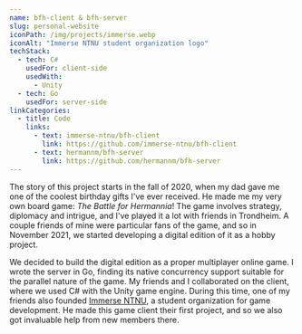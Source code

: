```yaml
---
name: bfh-client & bfh-server
slug: personal-website
iconPath: /img/projects/immerse.webp
iconAlt: "Immerse NTNU student organization logo"
techStack:
  - tech: C#
    usedFor: client-side
    usedWith:
      - Unity
  - tech: Go
    usedFor: server-side
linkCategories:
  - title: Code
    links:
      - text: immerse-ntnu/bfh-client
        link: https://github.com/immerse-ntnu/bfh-client
      - text: hermannm/bfh-server
        link: https://github.com/hermannm/bfh-server
---
```


The story of this project starts in the fall of 2020, when my dad gave me one of the coolest
birthday gifts I've ever received. He made me my very own board game: _The Battle for Hermannia_!
The game involves strategy, diplomacy and intrigue, and I've played it a lot with friends in
Trondheim. A couple friends of mine were particular fans of the game, and so in November 2021, we
started developing a digital edition of it as a hobby project.

We decided to build the digital edition as a proper multiplayer online game. I wrote the server in
Go, finding its native concurrency support suitable for the parallel nature of the game. My friends
and I collaborated on the client, where we used C# with the Unity game engine. During this time, one
of my friends also founded [Immerse NTNU](https://immersentnu.no/), a student organization for game
development. He made this game client their first project, and so we also got invaluable help from
new members there.
